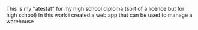 This is my "atestat" for my high school diploma (sort of a licence but for high school)
In this work i created a web app that can be used to manage a warehouse
